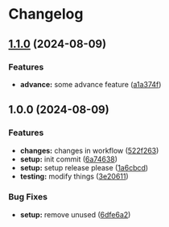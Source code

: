 # Changelog

## [1.1.0](https://github.com/akshay-pathak-techno/github-workflow/compare/v1.0.0...v1.1.0) (2024-08-09)


### Features

* **advance:** some advance feature ([a1a374f](https://github.com/akshay-pathak-techno/github-workflow/commit/a1a374fd2cf517bf9e0fe14a4d59dbd3accfc2e0))

## 1.0.0 (2024-08-09)


### Features

* **changes:** changes in workflow ([522f263](https://github.com/akshay-pathak-techno/github-workflow/commit/522f263f272ef66f1d08745e0e5229dcc25760ea))
* **setup:** init commit ([6a74638](https://github.com/akshay-pathak-techno/github-workflow/commit/6a74638adfa28167ac873233e0f7ab8786b2a595))
* **setup:** setup release please ([1a6cbcd](https://github.com/akshay-pathak-techno/github-workflow/commit/1a6cbcd17c6f0eb3c0bf39d04e96023025e1c8ba))
* **testing:** modify things ([3e20611](https://github.com/akshay-pathak-techno/github-workflow/commit/3e20611b0f90bde70c34e0122a7fcc453ef4d3dd))


### Bug Fixes

* **setup:** remove unused ([6dfe6a2](https://github.com/akshay-pathak-techno/github-workflow/commit/6dfe6a2a75665359282599be7b8bc6d119a62c4b))
